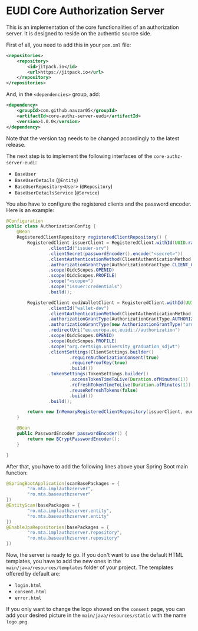 # EUDI Core Authorization Server

This is an implementation of the core functionalities of an authorization server. It is designed to reside on the authentic source side.

First of all, you need to add this in your `pom.xml` file:
```xml
<repositories>
    <repository>
        <id>jitpack.io</id>
        <url>https://jitpack.io</url>
    </repository>
</repositories>
```
And, in the `<dependencies>` group, add:
```xml
<dependency>
    <groupId>com.github.navzar05</groupId>
    <artifactId>core-authz-server-eudi</artifactId>
    <version>1.0.0</version>
</dependency>
```
Note that the version tag needs to be changed accordingly to the latest release.

The next step is to implement the following interfaces of the `core-authz-server-eudi`:

- `BaseUser`
- `BaseUserDetails` (`@Entity`)
- `BaseUserRepository<User>` (`@Repository`)
- `BaseUserDetailsService` (`@Service`)

You also have to configure the registered clients and the password encoder. Here is an example:

```java
@Configuration
public class AuthorizationConfig {
    @Bean
    RegisteredClientRepository registeredClientRepository() {
        RegisteredClient issuerClient = RegisteredClient.withId(UUID.randomUUID().toString())
                .clientId("issuer-srv")
                .clientSecret(passwordEncoder().encode("<secret>"))
                .clientAuthenticationMethod(ClientAuthenticationMethod.CLIENT_SECRET_BASIC)
                .authorizationGrantType(AuthorizationGrantType.CLIENT_CREDENTIALS)
                .scope(OidcScopes.OPENID)
                .scope(OidcScopes.PROFILE)
                .scope("<scope>")
                .scope("issuer:credentials")
                .build();

        RegisteredClient eudiWalletClient = RegisteredClient.withId(UUID.randomUUID().toString())
                .clientId("wallet-dev")
                .clientAuthenticationMethod(ClientAuthenticationMethod.NONE)
                .authorizationGrantType(AuthorizationGrantType.AUTHORIZATION_CODE)
                .authorizationGrantType(new AuthorizationGrantType("urn:ietf:params:oauth:grant-type:pre-authorized_code"))
                .redirectUri("eu.europa.ec.euidi://authorization")
                .scope(OidcScopes.OPENID)
                .scope(OidcScopes.PROFILE)
                .scope("org.certsign.university_graduation_sdjwt")
                .clientSettings(ClientSettings.builder()
                        .requireAuthorizationConsent(true)
                        .requireProofKey(true)
                        .build())
                .tokenSettings(TokenSettings.builder()
                        .accessTokenTimeToLive(Duration.ofMinutes(1))
                        .refreshTokenTimeToLive(Duration.ofMinutes(1))
                        .reuseRefreshTokens(false)
                        .build())
                .build();

        return new InMemoryRegisteredClientRepository(issuerClient, eudiWalletClient);
    }

    @Bean
    public PasswordEncoder passwordEncoder() {
        return new BCryptPasswordEncoder();
    }

}

```

After that, you have to add the following lines above your Spring Boot main function:

```java
@SpringBootApplication(scanBasePackages = {
        "ro.mta.implauthzserver",
        "ro.mta.baseauthzserver"
})
@EntityScan(basePackages = {
        "ro.mta.implauthzserver.entity",
        "ro.mta.baseauthzserver.entity"
})
@EnableJpaRepositories(basePackages = {
        "ro.mta.implauthzserver.repository",
        "ro.mta.baseauthzserver.repository"
})
```
Now, the server is ready to go. If you don't want to use the default HTML templates, you have to add the new ones in the `main/java/resources/templates` folder of your project. The templates offered by default are:

- `login.html`
- `consent.html`
- `error.html`

If you only want to change the logo showed on the `consent` page, you can add your desired picture in the `main/java/resources/static` with the name `logo.png`.